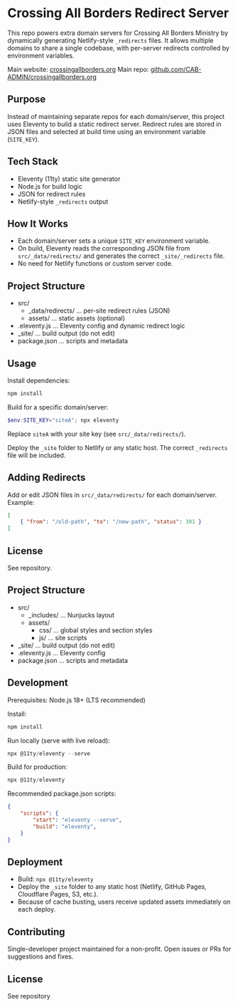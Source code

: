 

# Crossing All Borders Redirect Server

This repo powers extra domain servers for Crossing All Borders Ministry by dynamically generating Netlify-style `_redirects` files. It allows multiple domains to share a single codebase, with per-server redirects controlled by environment variables.

Main website: [crossingallborders.org](https://crossingallborders.org)
Main repo: [github.com/CAB-ADMIN/crossingallborders.org](https://github.com/CAB-ADMIN/crossingallborders.org)

## Purpose

Instead of maintaining separate repos for each domain/server, this project uses Eleventy to build a static redirect server. Redirect rules are stored in JSON files and selected at build time using an environment variable (`SITE_KEY`).

## Tech Stack

- Eleventy (11ty) static site generator
- Node.js for build logic
- JSON for redirect rules
- Netlify-style `_redirects` output

## How It Works

- Each domain/server sets a unique `SITE_KEY` environment variable.
- On build, Eleventy reads the corresponding JSON file from `src/_data/redirects/` and generates the correct `_site/_redirects` file.
- No need for Netlify functions or custom server code.

## Project Structure

- src/
	- _data/redirects/ … per-site redirect rules (JSON)
	- assets/ … static assets (optional)
- .eleventy.js … Eleventy config and dynamic redirect logic
- _site/ … build output (do not edit)
- package.json … scripts and metadata

## Usage

Install dependencies:
```powershell
npm install
```

Build for a specific domain/server:
```powershell
$env:SITE_KEY="siteA"; npx eleventy
```
Replace `siteA` with your site key (see `src/_data/redirects/`).

Deploy the `_site` folder to Netlify or any static host. The correct `_redirects` file will be included.

## Adding Redirects

Add or edit JSON files in `src/_data/redirects/` for each domain/server. Example:
```json
[
	{ "from": "/old-path", "to": "/new-path", "status": 301 }
]
```

## License

See repository.

## Project Structure

- src/
	- _includes/ … Nunjucks layout 
	- assets/
		- css/ … global styles and section styles
		- js/ … site scripts
- _site/ … build output (do not edit)
- .eleventy.js … Eleventy config
- package.json … scripts and metadata

## Development

Prerequisites: Node.js 18+ (LTS recommended)

Install:
```powershell
npm install
```

Run locally (serve with live reload):
```powershell
npx @11ty/eleventy --serve
```

Build for production:
```powershell
npx @11ty/eleventy
```

Recommended package.json scripts:
```json
{
	"scripts": {
		"start": "eleventy --serve",
		"build": "eleventy",
	}
}
```

## Deployment

- Build: `npx @11ty/eleventy`
- Deploy the `_site` folder to any static host (Netlify, GitHub Pages, Cloudflare Pages, S3, etc.).
- Because of cache busting, users receive updated assets immediately on each deploy.

## Contributing

Single-developer project maintained for a non-profit. Open issues or PRs for suggestions and fixes.

## License

See repository
